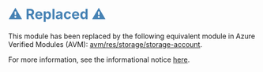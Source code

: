 <h1 style="color: steelblue;">⚠️ Replaced ⚠️</h1>

This module has been replaced by the following equivalent module in Azure Verified Modules (AVM): [avm/res/storage/storage-account](https://github.com/Azure/bicep-registry-modules/tree/main/avm/res/storage/storage-account).

For more information, see the informational notice [here](https://github.com/Azure/bicep-registry-modules?tab=readme-ov-file#%EF%B8%8F-new-standard-for-bicep-modules---avm-%EF%B8%8F).
